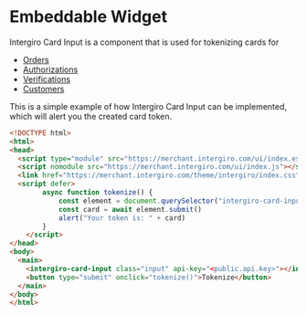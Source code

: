# Embeddable Widget
Intergiro Card Input is a component that is used for tokenizing cards for 

- [Orders](../order/create)
- [Authorizations](../../integrate/acquiring/api#authorization)
- [Verifications](../../integrate/acquiring/api#verification)
- [Customers](../customer/create)

This is a simple example of how Intergiro Card Input can be implemented, which will alert you the created card token. 

``` html + js
<!DOCTYPE html>
<html>
<head>
  <script type="module" src="https://merchant.intergiro.com/ui/index.esm.js"></script>
  <script nomodule src="https://merchant.intergiro.com/ui/index.js"></script>
  <link href="https://merchant.intergiro.com/theme/intergiro/index.css" rel="stylesheet">
  <script defer>
		async function tokenize() {
			const element = document.querySelector("intergiro-card-input")
			const card = await element.submit()
			alert("Your token is: " + card)
		}
	</script>
</head>
<body>
  <main>
    <intergiro-card-input class="input" api-key="<public.api.key>"></intergiro-card-input>
    <button type="submit" onclick="tokenize()">Tokenize</button>
  </main>
</body>
</html>
```

<!-- ## Error -->
